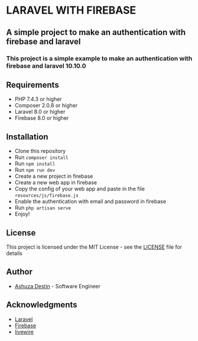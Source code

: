 <!-- a short readme to explain this project -->

# LARAVEL WITH FIREBASE

## A simple project to make an authentication with firebase and laravel

### This project is a simple example to make an authentication with firebase and laravel 10.10.0

## Requirements

-   PHP 7.4.3 or higher
-   Composer 2.0.8 or higher
-   Laravel 8.0 or higher
-   Firebase 8.0 or higher

## Installation

-   Clone this repository
-   Run `composer install`
-   Run `npm install`
-   Run `npm run dev`
-   Create a new project in firebase
-   Create a new web app in firebase
-   Copy the config of your web app and paste in the file `resources/js/firebase.js`
-   Enable the authentication with email and password in firebase
-   Run `php artisan serve`
-   Enjoy!

## License

This project is licensed under the MIT License - see the [LICENSE](LICENSE) file for details

## Author

-   [Ashuza Destin](@AshDest) - Software Engineer

## Acknowledgments

-   [Laravel](https://laravel.com/)
-   [Firebase](https://firebase.google.com/)
-   [livewire](https://laravel-livewire.com/)
